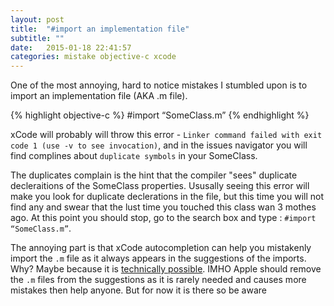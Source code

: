 ```yaml
---
layout: post
title:  "#import an implementation file"
subtitle: ""
date:   2015-01-18 22:41:57
categories: mistake objective-c xcode
---
```

One of the most annoying, hard to notice mistakes I stumbled upon is to import an implementation file (AKA .m file). 

{% highlight objective-c %}
#import “SomeClass.m”
{% endhighlight %}

xCode will probably will throw this error - `Linker command failed with exit code 1 (use -v to see invocation)`, and in the issues navigator you will find complines about `duplicate symbols` in your SomeClass.

The duplicates complain is the hint that the compiler "sees" duplicate decleraitions of the SomeClass properties. Ususally seeing this error will make you look for duplicate declerations in the file, but this time you will not find any and swear that the lust time you touched this class wan 3 mothes ago. At this point you should stop, go to the search box and type : `#import “SomeClass.m”`.

The annoying part is that xCode autocompletion can help you mistakenly import the `.m` file as it always appears in the suggestions of the imports. Why? Maybe because it is [technically possible][link-1]. IMHO Apple should remove the `.m` files from the suggestions as it is rarely needed and causes more mistakes then help anyone. But for now it is there so be aware 

[link-1]: http://stackoverflow.com/questions/9808011/import-an-m-file 